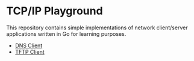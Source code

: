# TCP/IP Playground

This repository contains simple implementations of network client/server applications written in Go for learning purposes.

- [DNS Client](./cmd/dnsclient/main.go)
- [TFTP Client](./cmd/tftp/main.go)